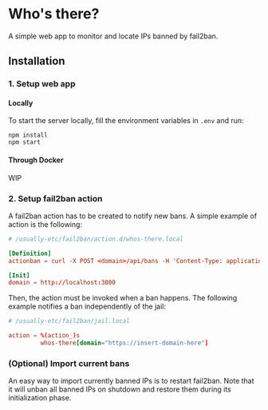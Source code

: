 # Who's there?

A simple web app to monitor and locate IPs banned by fail2ban.


## Installation

### 1. Setup web app

#### Locally
To start the server locally, fill the environment variables in `.env` and run:
```
npm install
npm start
```

#### Through Docker
WIP

### 2. Setup fail2ban action

A fail2ban action has to be created to notify new bans. A simple example of action is the following:
```conf
# /usually-etc/fail2ban/action.d/whos-there.local

[Definition]
actionban = curl -X POST <domain>/api/bans -H 'Content-Type: application/json' -d '{"ip": <ip>, "jail_name": %(name)s, "timestamp": <time>}'

[Init]
domain = http://localhost:3000
```

Then, the action must be invoked when a ban happens. The following example notifies a ban independently of the jail:
```conf
# /usually-etc/fail2ban/jail.local

action = %(action_)s
         whos-there[domain="https://insert-domain-here"]
```


### (Optional) Import current bans
An easy way to import currently banned IPs is to restart fail2ban. Note that it will unban all banned IPs on shutdown and restore them during its initialization phase.
